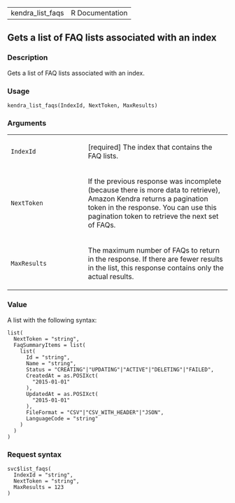 <table style="width: 100%;">
<tbody>
<tr class="odd">
<td>kendra_list_faqs</td>
<td style="text-align: right;">R Documentation</td>
</tr>
</tbody>
</table>

## Gets a list of FAQ lists associated with an index

### Description

Gets a list of FAQ lists associated with an index.

### Usage

    kendra_list_faqs(IndexId, NextToken, MaxResults)

### Arguments

<table>
<colgroup>
<col style="width: 35%" />
<col style="width: 65%" />
</colgroup>
<tbody>
<tr class="odd">
<td><code id="kendra_list_faqs_:_IndexId">IndexId</code></td>
<td><p>[required] The index that contains the FAQ lists.</p></td>
</tr>
<tr class="even">
<td><code id="kendra_list_faqs_:_NextToken">NextToken</code></td>
<td><p>If the previous response was incomplete (because there is more
data to retrieve), Amazon Kendra returns a pagination token in the
response. You can use this pagination token to retrieve the next set of
FAQs.</p></td>
</tr>
<tr class="odd">
<td><code id="kendra_list_faqs_:_MaxResults">MaxResults</code></td>
<td><p>The maximum number of FAQs to return in the response. If there
are fewer results in the list, this response contains only the actual
results.</p></td>
</tr>
</tbody>
</table>

### Value

A list with the following syntax:

    list(
      NextToken = "string",
      FaqSummaryItems = list(
        list(
          Id = "string",
          Name = "string",
          Status = "CREATING"|"UPDATING"|"ACTIVE"|"DELETING"|"FAILED",
          CreatedAt = as.POSIXct(
            "2015-01-01"
          ),
          UpdatedAt = as.POSIXct(
            "2015-01-01"
          ),
          FileFormat = "CSV"|"CSV_WITH_HEADER"|"JSON",
          LanguageCode = "string"
        )
      )
    )

### Request syntax

    svc$list_faqs(
      IndexId = "string",
      NextToken = "string",
      MaxResults = 123
    )
